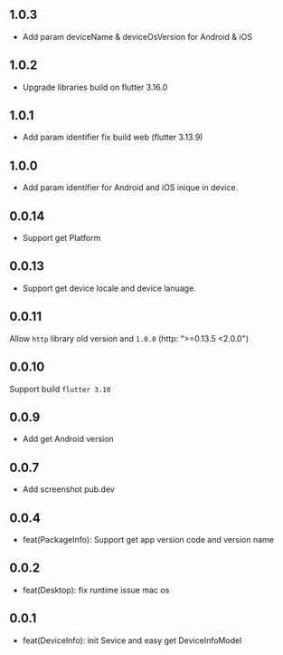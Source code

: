 ## 1.0.3
+ Add param deviceName & deviceOsVersion for Android & iOS

## 1.0.2
+ Upgrade libraries build on flutter 3.16.0

## 1.0.1
+ Add param identifier fix build web (flutter 3.13.9)

## 1.0.0
+ Add param identifier for Android and iOS inique in device.

## 0.0.14
+ Support get Platform

## 0.0.13
+ Support get device locale and device lanuage.

## 0.0.11
Allow `http` library old version and `1.0.0` (http: ">=0.13.5 <2.0.0")

## 0.0.10
Support build `flutter 3.10`

## 0.0.9
+ Add get Android version

## 0.0.7
+ Add screenshot pub.dev

## 0.0.4
+ feat(PackageInfo): Support get app version code and version name

## 0.0.2

+ feat(Desktop): fix runtime issue mac os 

## 0.0.1

+ feat(DeviceInfo): init Sevice and easy get DeviceInfoModel
